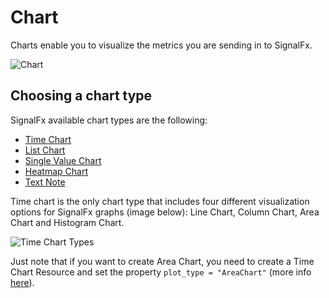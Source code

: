 # Chart

Charts enable you to visualize the metrics you are sending in to SignalFx.

![Chart](https://github.com/Yelp/terraform-provider-signalform/raw/master/docs/resources/chart.png)

## Choosing a chart type

SignalFx available chart types are the following:

* [Time Chart](time_chart.md)
* [List Chart](list_chart.md)
* [Single Value Chart](single_value_chart.md)
* [Heatmap Chart](heatmap_chart.md)
* [Text Note](text_node.md)

Time chart is the only chart type that includes four different visualization options for SignalFx graphs (image below): Line Chart, Column Chart, Area Chart and Histogram Chart.

![Time Chart Types](https://github.com/Yelp/terraform-provider-signalform/raw/master/docs/resources/time_chart_types.jpg)

Just note that if you want to create Area Chart, you need to create a Time Chart Resource and set the property `plot_type = "AreaChart"` (more info [here](/docs/resources/time_chart.md)).

